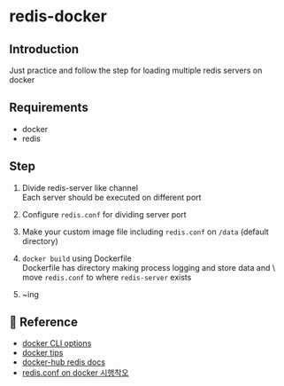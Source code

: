 
# redis-docker

## Introduction
Just practice and follow the step for loading multiple redis servers on docker


## Requirements
 - docker
 - redis

## Step
1. Divide redis-server like channel \
    Each server should be executed on different port 
2. Configure `redis.conf` for dividing server port
3. Make your custom image file including `redis.conf` on `/data` (default directory)
4. `docker build` using Dockerfile \
    Dockerfile has directory making process logging and store data and \ 
    move `redis.conf` to where `redis-server` exists

5. ~ing


## 🔗 Reference

- [docker CLI options](https://khj93.tistory.com/entry/Docker-Docker-option-%EB%AA%85%EB%A0%B9%EC%96%B4-%EB%AA%A9%EB%A1%9D)
- [docker tips](http://redisgate.kr/redis/education/docker_intro.php)
- [docker-hub redis docs](https://hub.docker.com/_/redis)
- [redis.conf on docker 시행착오](https://yongho1037.tistory.com/699)